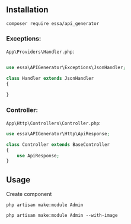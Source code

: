 ## Installation
```
composer require essa/api_generator
```



### Exceptions:

`App\Providers\Handler.php`:

```php

use essa\APIGenerator\Exceptions\JsonHandler;

class Handler extends JsonHandler
{    

}


```
 
### Controller:

`App\Http\Controllers\Controller.php`:

```php
use essa\APIGenerator\Http\ApiResponse;

class Controller extends BaseController
{
    use ApiResponse;
}
```



## Usage

Create component
```
php artisan make:module Admin
```

```
php artisan make:module Admin --with-image
```